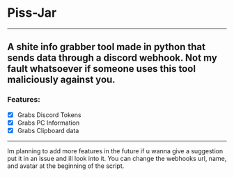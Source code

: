 # Piss-Jar #
----
A shite info grabber tool made in python that sends data through a discord webhook.
Not my fault whatsoever if someone uses this tool maliciously against you.
----
### Features: ###
- [x] Grabs Discord Tokens
- [x] Grabs PC Information
- [x] Grabs Clipboard data
----
Im planning to add more features in the future if u wanna give a suggestion put it in an issue and ill look into it.
You can change the webhooks url, name, and avatar at the beginning of the script.
